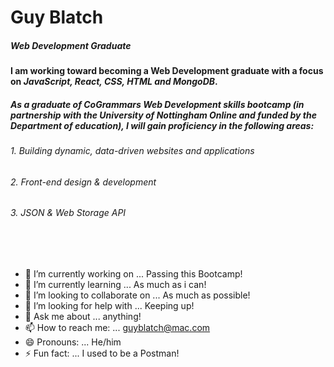 <!--### Hi there 👋-->

# **Guy Blatch** 

##### *Web Development Graduate*

#### __I am working toward becoming a Web Development graduate with a focus on _JavaScript, React, CSS, HTML and MongoDB_.__

##### As a graduate of CoGrammars Web Development skills bootcamp (in partnership with the University of Nottingham Online and funded by the Department of education), I will gain proficiency in the following areas:
###### 1. Building dynamic, data-driven websites and applications
###### 2. Front-end design & development
###### 3. JSON & Web Storage API



<!--
**Guy-Blatch/Guy-Blatch** is a ✨ _special_ ✨ repository because its `README.md` (this file) appears on your GitHub profile.

Here are some ideas to get you started:

- 🔭 I’m currently working on ...
- 🌱 I’m currently learning ...
- 👯 I’m looking to collaborate on ...
- 🤔 I’m looking for help with ...
- 💬 Ask me about ...
- 📫 How to reach me: ...
- 😄 Pronouns: ...
- ⚡ Fun fact: ...
-->





<br><br>
- 🔭 I’m currently working on ... Passing this Bootcamp!
- 🌱 I’m currently learning ... As much as i can! 
- 👯 I’m looking to collaborate on ... As much as possible!
- 🤔 I’m looking for help with ... Keeping up!
- 💬 Ask me about ... anything!
- 📫 How to reach me: ... guyblatch@mac.com
- 😄 Pronouns: ... He/him
- ⚡ Fun fact: ... I used to be a Postman!
